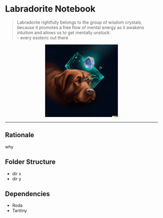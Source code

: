 # Labradorite Notebook

> Labradorite rightfully belongs to the group of wisdom crystals, because it promotes a free flow of mental energy as it awakens intuition and allows us to get mentally unstuck.  
> \- every esoteric out there

<div align="center">
  <p>
    <img src="https://github.com/simonneutert/labradorite-notebook/blob/development/public/labradorite.jpg?raw=true">
  </p>
</div>

---

## Rationale

why

## Folder Structure

- dir x
- dir y

## Dependencies

- Roda
- Tantiny
